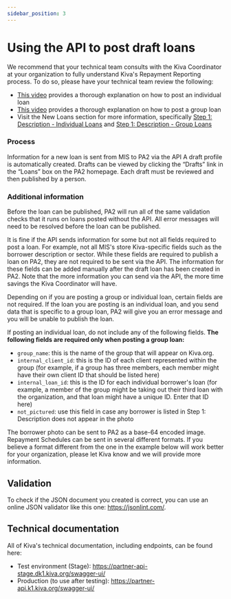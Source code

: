 ```yaml
---
sidebar_position: 3
---
```


# Using the API to post draft loans

We recommend that your technical team consults with the Kiva Coordinator at your organization to fully understand Kiva's Repayment Reporting process. To do so, please have your technical team review the following:

* [This video](https://www.youtube.com/watch?v=9gScexv-yZo&amp;t=5s) provides a thorough explanation on how to post an individual loan
* [This video](https://www.youtube.com/watch?v=KvKUScWF73M&amp;t=1s) provides a thorough explanation on how to post a group loan
* Visit the New Loans section for more information, specifically [Step 1: Description - Individual Loans](https://kivapartnerhelpcenter.zendesk.com/hc/en-us/articles/360030919632) and [Step 1: Description - Group Loans](https://kivapartnerhelpcenter.zendesk.com/hc/en-us/articles/360031260191)

### Process

Information for a new loan is sent from MIS to PA2 via the API
A draft profile is automatically created. Drafts can be viewed by clicking the “Drafts” link in the “Loans” box on the PA2 homepage.
Each draft must be reviewed and then published by a person.

### Additional information
Before the loan can be published, PA2 will run all of the same validation checks that it runs on loans posted without the API. All error messages will need to be resolved before the loan can be published.

It is fine if the API sends information for some but not all fields required to post a loan. For example, not all MIS's store Kiva-specific fields such as the borrower description or sector. While these fields are required to publish a loan on PA2, they are not required to be sent via the API. The information for these fields can be added manually after the draft loan has been created in PA2. Note that the more information you can send via the API, the more time savings the Kiva Coordinator will have.

Depending on if you are posting a group or individual loan, certain fields are not required. If the loan you are posting is an individual loan, and you send data that is specific to a group loan, PA2 will give you an error message and you will be unable to publish the loan.

If posting an individual loan, do not include any of the following fields. **The following fields are required only when posting a group loan:**

* `group_name`: this is the name of the group that will appear on Kiva.org.
* `internal_client_id`: this is the ID of each client represented within the group (for example, if a group has three members, each member might have their own client ID that should be listed here)
* `internal_loan_id`: this is the ID for each individual borrower's loan (for example, a member of the group might be taking out their third loan with the organization, and that loan might have a unique ID. Enter that ID here)
* `not_pictured`: use this field in case any borrower is listed in Step 1: Description does not appear in the photo

The borrower photo can be sent to PA2 as a base-64 encoded image. Repayment Schedules can be sent in several different formats. If you believe a format different from the one in the example below will work better for your organization, please let Kiva know and we will provide more information.

## Validation
To check if the JSON document you created is correct, you can use an online JSON validator like this one:  https://jsonlint.com/.

## Technical documentation
All of Kiva's technical documentation, including endpoints, can be found here:
* Test environment (Stage): https://partner-api-stage.dk1.kiva.org/swagger-ui/
* Production (to use after testing): https://partner-api.k1.kiva.org/swagger-ui/